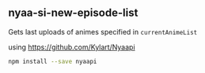 ## nyaa-si-new-episode-list
Gets last uploads of animes specified in ```currentAnimeList```

using https://github.com/Kylart/Nyaapi
```bash
npm install --save nyaapi
```